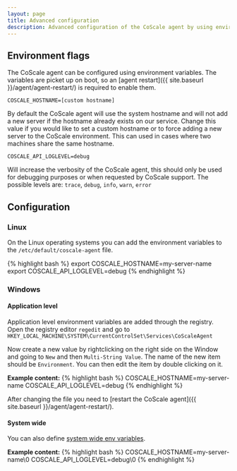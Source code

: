 ```yaml
---
layout: page
title: Advanced configuration
description: Advanced configuration of the CoScale agent by using environment variables.
---
```


## Environment flags

The CoScale agent can be configured using environment variables. The variables are picket up on boot, so an [agent restart]({{ site.baseurl }}/agent/agent-restart/) is required to enable them.

`COSCALE_HOSTNAME=[custom hostname]`

By default the CoScale agent will use the system hostname and will not add a new server if the hostname already exists on our service. Change this value if you would like to set a custom hostname or to force adding a new server to the CoScale environment. This can used in cases where two machines share the same hostname.

`COSCALE_API_LOGLEVEL=debug`

Will increase the verbosity of the CoScale agent, this should only be used for debugging purposes or when requested by CoScale support. The possible levels are: `trace`, `debug`, `info`, `warn`, `error`


## Configuration

### Linux

On the Linux operating systems you can add the environment variables to the `/etc/default/coscale-agent` file.

{% highlight bash %}
export COSCALE_HOSTNAME=my-server-name
export COSCALE_API_LOGLEVEL=debug
{% endhighlight %}

### Windows

#### Application level

Application level environment variables are added through the registry. Open the registry editor `regedit` and go to `HKEY_LOCAL_MACHINE\SYSTEM\CurrentControlSet\Services\CoScaleAgent`

Now create a new value by rightclicking on the right side on the Window and going to `New` and then `Multi-String Value`. The name of the new item should be `Environment`. You can then edit the item by double clicking on it.

**Example content:**
{% highlight bash %}
COSCALE_HOSTNAME=my-server-name
COSCALE_API_LOGLEVEL=debug
{% endhighlight %}

After changing the file you need to [restart the CoScale agent]({{ site.baseurl }}/agent/agent-restart/).

#### System wide

You can also define [system wide env variables](https://msdn.microsoft.com/en-us/library/windows/desktop/ms682653(v=vs.85).aspx).

**Example content:**
{% highlight bash %}
COSCALE_HOSTNAME=my-server-name\0
COSCALE_API_LOGLEVEL=debug\0
{% endhighlight %}
